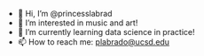 - 👋 Hi, I’m @princesslabrad
- 👀 I’m interested in music and art! 
- 🌱 I’m currently learning data science in practice!
- 📫 How to reach me: plabrado@ucsd.edu

<!---
princesslabrad/princesslabrad is a ✨ special ✨ repository because its `README.md` (this file) appears on your GitHub profile.
You can click the Preview link to take a look at your changes.
--->
